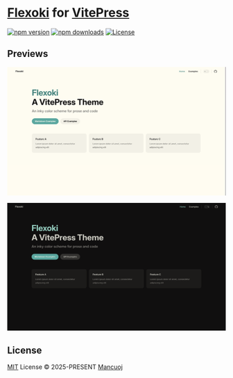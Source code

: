 # [Flexoki](https://stephango.com/flexoki) for [VitePress](https://github.com/vuejs/vitepress)

[![npm version][npm-version-src]][npm-version-href]
[![npm downloads][npm-downloads-src]][npm-downloads-href]
[![License][license-src]][license-href]

## Previews

![flexoki light](/public/light.png)

![flexoki dark](/public/dark.png)

## License

[MIT](https://github.com/mancuoj/vitepress-theme-flexoki/blob/main/LICENSE) License © 2025-PRESENT [Mancuoj](https://github.com/mancuoj)

<!-- Badges -->

[npm-version-src]: https://img.shields.io/npm/v/vitepress-theme-flexoki?style=flat&colorA=18181b&colorB=1f6feb
[npm-version-href]: https://npmjs.com/package/vitepress-theme-flexoki
[npm-downloads-src]: https://img.shields.io/npm/dm/vitepress-theme-flexoki?style=flat&colorA=18181b&colorB=1f6feb
[npm-downloads-href]: https://npmjs.com/package/vitepress-theme-flexoki
[license-src]: https://img.shields.io/github/license/mancuoj/vitepress-theme-flexoki.svg?style=flat&colorA=18181b&colorB=1f6feb
[license-href]: https://github.com/mancuoj/vitepress-theme-flexoki/blob/main/LICENSE
